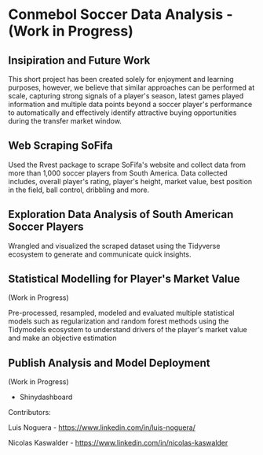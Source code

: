 # Conmebol Soccer Data Analysis - (Work in Progress)

## Insipiration and Future Work

This short project has been created solely for enjoyment and learning purposes, however, we believe that similar approaches can be performed at scale, capturing strong signals of a player's season, latest games played information and multiple data points beyond a soccer player's performance to automatically and effectively identify attractive buying opportunities during the transfer market window.

## Web Scraping SoFifa 

Used the Rvest package to scrape SoFifa's website and collect data from more than 1,000 soccer players from South America. Data collected includes, overall player's rating, player's height, market value, best position in the field, ball control, dribbling and more.

## Exploration Data Analysis of South American Soccer Players

Wrangled and visualized the scraped dataset using the Tidyverse ecosystem to generate and communicate quick insights. 

## Statistical Modelling for Player's Market Value 

(Work in Progress)

Pre-processed, resampled, modeled and evaluated multiple statistical models such as regularization and random forest methods using the Tidymodels ecosystem to understand drivers of the player's market value and make an objective estimation

## Publish Analysis and Model Deployment

(Work in Progress)

- Shinydashboard 


Contributors: 

Luis Noguera - https://www.linkedin.com/in/luis-noguera/

Nicolas Kaswalder - https://www.linkedin.com/in/nicolas-kaswalder
